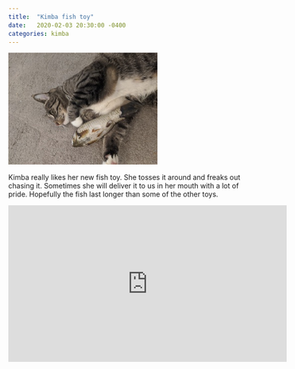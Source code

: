 ```yaml
---
title:  "Kimba fish toy"
date:   2020-02-03 20:30:00 -0400
categories: kimba
---
```

![Kimba fish toy](/assets/images/kimba-fishtoy.jpg)

Kimba really likes her new fish toy.  She tosses it around and freaks out chasing it. Sometimes she will deliver it to us in her mouth with a lot of pride.  Hopefully the fish last longer than some of the other toys.

<iframe width="560" height="315" src="https://www.youtube.com/embed/l5TwvdH5fyM" frameborder="0" allow="accelerometer; autoplay; encrypted-media; gyroscope; picture-in-picture" allowfullscreen></iframe>
